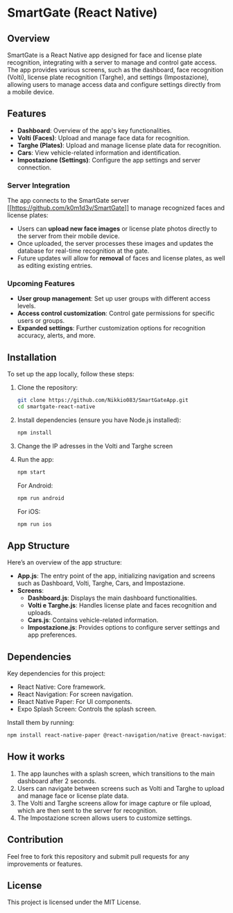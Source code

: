 # SmartGate (React Native)

## Overview
SmartGate is a React Native app designed for face and license plate recognition, integrating with a server to manage and control gate access. The app provides various screens, such as the dashboard, face recognition (Volti), license plate recognition (Targhe), and settings (Impostazione), allowing users to manage access data and configure settings directly from a mobile device.

## Features
- **Dashboard**: Overview of the app's key functionalities.
- **Volti (Faces)**: Upload and manage face data for recognition.
- **Targhe (Plates)**: Upload and manage license plate data for recognition.
- **Cars**: View vehicle-related information and identification.
- **Impostazione (Settings)**: Configure the app settings and server connection.

### Server Integration
The app connects to the SmartGate server [[https://github.com/k0m1d3v/SmartGate]] to manage recognized faces and license plates:
- Users can **upload new face images** or license plate photos directly to the server from their mobile device. 
- Once uploaded, the server processes these images and updates the database for real-time recognition at the gate.
- Future updates will allow for **removal** of faces and license plates, as well as editing existing entries.

### Upcoming Features
- **User group management**: Set up user groups with different access levels.
- **Access control customization**: Control gate permissions for specific users or groups.
- **Expanded settings**: Further customization options for recognition accuracy, alerts, and more.

## Installation
To set up the app locally, follow these steps:

1. Clone the repository:
    ```bash
    git clone https://github.com/Nikkio083/SmartGateApp.git
    cd smartgate-react-native
    ```
2. Install dependencies (ensure you have Node.js installed):
    ```bash
    npm install
    ```
3. Change the IP adresses in the Volti and Targhe screen

4. Run the app:
    ```bash
    npm start
    ```
   For Android:
    ```bash
    npm run android
    ```
   For iOS:
    ```bash
    npm run ios
    ```

## App Structure
Here’s an overview of the app structure:

- **App.js**: The entry point of the app, initializing navigation and screens such as Dashboard, Volti, Targhe, Cars, and Impostazione.
- **Screens**:
  - **Dashboard.js**: Displays the main dashboard functionalities.
  - **Volti e Targhe.js**: Handles license plate and faces recognition and uploads.
  - **Cars.js**: Contains vehicle-related information.
  - **Impostazione.js**: Provides options to configure server settings and app preferences.

## Dependencies
Key dependencies for this project:
- React Native: Core framework.
- React Navigation: For screen navigation.
- React Native Paper: For UI components.
- Expo Splash Screen: Controls the splash screen.

Install them by running:
```bash
npm install react-native-paper @react-navigation/native @react-navigation/native-stack expo-splash-screen
```

## How it works
1. The app launches with a splash screen, which transitions to the main dashboard after 2 seconds.
2. Users can navigate between screens such as Volti and Targhe to upload and manage face or license plate data.
3. The Volti and Targhe screens allow for image capture or file upload, which are then sent to the server for recognition.
4. The Impostazione screen allows users to customize settings.


## Contribution
Feel free to fork this repository and submit pull requests for any improvements or features.

## License
This project is licensed under the MIT License.
